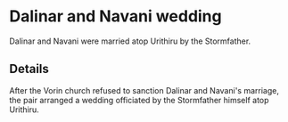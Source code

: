 # Dalinar and Navani wedding
Dalinar and Navani were married atop Urithiru by the Stormfather.

## Details
After the Vorin church refused to sanction Dalinar and Navani's marriage, the pair arranged a wedding officiated by the Stormfather himself atop Urithiru.
